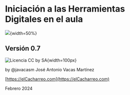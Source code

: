 # Iniciación a las Herramientas Digitales en el aula

![](https://github.com/javacasm/Iniciacion-Herramientas-Digitales-Aula/blob/main/images/logo-curso.jpeg?raw=true){width=50%}


## Versión 0.7

![Licencia CC by SA](https://github.com/javacasm/Iniciacion-Herramientas-Digitales-Aula/blob/main/images/Licencia_CC_peque.png?raw=true){width=100px} 


by @javacasm José Antonio Vacas Martínez

[https://elCacharreo.com](https://elCacharreo.com)

 Febrero 2024
